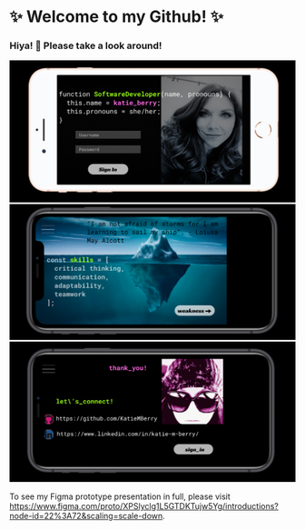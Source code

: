# ✨ Welcome to my Github! ✨ 

### Hiya! 👋 Please take a look around!

<img src='Screenshot 2021-02-09 at 8.14.35 AM.png' alt='Katie Berry Software Engineer' />

<img src='Screenshot 2021-02-09 at 8.07.59 AM.png' alt='Katie Berry Skills' />

<img src='Screenshot 2021-02-09 at 8.08.50 AM.png' alt='Katie Berry Contact' />

To see my Figma prototype presentation in full, please visit https://www.figma.com/proto/XPSlyclg1L5GTDKTujw5Yg/introductions?node-id=22%3A72&scaling=scale-down.


<!--
**kadykat/kadykat* is a repository because its `README.md` (this file) appears on your GitHub profile.
Here are some ideas to get you started:
- 🔭 I’m currently working on ...
- 🌱 I’m currently learning ...
- 👯 I’m looking to collaborate on ...
- 💬 Ask me about ...
- 📫 How to reach me: ...
- 😄 Pronouns: she/her
- ⚡ Fun fact: ...
-->
